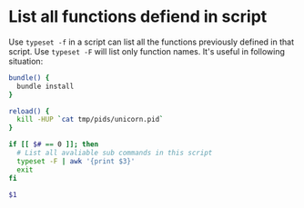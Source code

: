 # List all functions defiend in script

Use `typeset -f` in a script can list all the functions previously  defined in that script. Use `typeset -F` will list only function names. It's useful in following situation:

```bash
bundle() {
  bundle install
}

reload() {
  kill -HUP `cat tmp/pids/unicorn.pid`
}

if [[ $# == 0 ]]; then
  # List all avaliable sub commands in this script
  typeset -F | awk '{print $3}'
  exit
fi

$1
```
